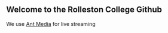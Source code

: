 ## Welcome to the Rolleston College Github





We use [Ant Media](https://antmedia.io) for live streaming

